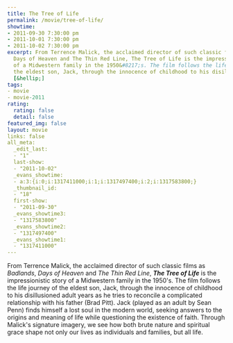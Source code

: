 ```yaml
---
title: The Tree of Life
permalink: /movie/tree-of-life/
showtime:
- 2011-09-30 7:30:00 pm
- 2011-10-01 7:30:00 pm
- 2011-10-02 7:30:00 pm
excerpt: From Terrence Malick, the acclaimed director of such classic films as Badlands,
  Days of Heaven and The Thin Red Line, The Tree of Life is the impressionistic story
  of a Midwestern family in the 1950&#8217;s. The film follows the life journey of
  the eldest son, Jack, through the innocence of childhood to his disillusioned adult
  [&hellip;]
tags:
- movie
- movie-2011
rating:
  rating: false
  detail: false
featured_img: false
layout: movie
links: false
all_meta:
  _edit_last:
  - "1"
  last-show:
  - "2011-10-02"
  _evans_showtime:
  - a:3:{i:0;i:1317411000;i:1;i:1317497400;i:2;i:1317583800;}
  _thumbnail_id:
  - "18"
  first-show:
  - "2011-09-30"
  _evans_showtime3:
  - "1317583800"
  _evans_showtime2:
  - "1317497400"
  _evans_showtime1:
  - "1317411000"
---
```


From Terrence Malick, the acclaimed director of such classic films as *Badlands*, *Days of Heaven* and *The Thin Red Line*, ***The Tree of Life*** is the impressionistic story of a Midwestern family in the 1950's. The film follows the life journey of the eldest son, Jack, through the innocence of childhood to his disillusioned adult years as he tries to reconcile a complicated relationship with his father (Brad Pitt). Jack (played as an adult by Sean Penn) finds himself a lost soul in the modern world, seeking answers to the origins and meaning of life while questioning the existence of faith. Through Malick's signature imagery, we see how both brute nature and spiritual grace shape not only our lives as individuals and families, but all life.